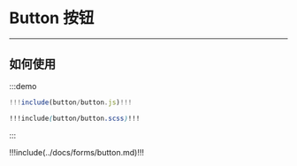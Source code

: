# Button 按钮

---

## 如何使用

:::demo

```js
!!!include(button/button.js)!!!
```
```scss
!!!include(button/button.scss)!!!
```
:::

!!!include(../docs/forms/button.md)!!!
